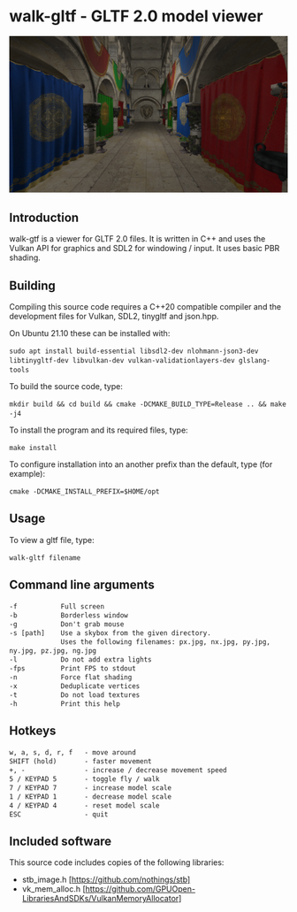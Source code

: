 
# walk-gltf - GLTF 2.0 model viewer #

![Intro](docs/images/sponza.jpg)

## Introduction ##

walk-gtf is a viewer for GLTF 2.0 files. It is written in C++ and uses the Vulkan API for graphics and
SDL2 for windowing / input. It uses basic PBR shading.

## Building ##

Compiling this source code requires a C++20 compatible compiler and the development files for Vulkan, SDL2, tinygltf and json.hpp.

On Ubuntu 21.10 these can be installed with:

`sudo apt install build-essential libsdl2-dev nlohmann-json3-dev libtinygltf-dev libvulkan-dev vulkan-validationlayers-dev glslang-tools`

To build the source code, type:

`mkdir build && cd build && cmake -DCMAKE_BUILD_TYPE=Release .. && make -j4`

To install the program and its required files, type:

`make install`

To configure installation into an another prefix than the default, type (for example):

`cmake -DCMAKE_INSTALL_PREFIX=$HOME/opt`

## Usage ##

To view a gltf file, type:

`walk-gltf filename`

## Command line arguments ###

    -f           Full screen
    -b           Borderless window
    -g           Don't grab mouse
    -s [path]    Use a skybox from the given directory.
                 Uses the following filenames: px.jpg, nx.jpg, py.jpg, ny.jpg, pz.jpg, ng.jpg
    -l           Do not add extra lights
    -fps         Print FPS to stdout
    -n           Force flat shading
    -x           Deduplicate vertices
    -t           Do not load textures
    -h           Print this help

## Hotkeys ##

    w, a, s, d, r, f   - move around
    SHIFT (hold)       - faster movement
    +, -               - increase / decrease movement speed
    5 / KEYPAD 5       - toggle fly / walk
    7 / KEYPAD 7       - increase model scale
    1 / KEYPAD 1       - decrease model scale
    4 / KEYPAD 4       - reset model scale
    ESC                - quit

## Included software ##

This source code includes copies of the following libraries:

- stb_image.h [https://github.com/nothings/stb]
- vk_mem_alloc.h [https://github.com/GPUOpen-LibrariesAndSDKs/VulkanMemoryAllocator]

